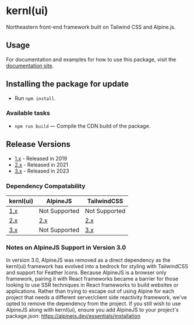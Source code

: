 # kernl(ui)

Northeastern front-end framework built on Tailwind CSS and Alpine.js.

## Usage

For documentation and examples for how to use this package, visit the [documentation site](https://northeastern.netlify.com).

## Installing the package for update

- Run `npm install`.

### Available tasks

- `npm run build` — Compile the CDN build of the package.

## Release Versions
- [1.x](https://github.com/ITS-Digital-Technology/kernl-ui/releases/tag/v1.4.1) - Released in 2019
- [2.x](https://github.com/ITS-Digital-Technology/kernl-ui/releases/tag/v2.0.1) - Released in 2021
- [3.x](https://github.com/ITS-Digital-Technology/kernl-ui/releases/tag/v3.0.0) - Released in 2023

### Dependency Compatability

|kernl(ui)|AlpineJS|TailwindCSS|
|----|----|----|
|[1.x](https://github.com/ITS-Digital-Technology/kernl-ui/releases/tag/v1.4.1)|Not Supported|Not Supported
|[2.x](https://github.com/ITS-Digital-Technology/kernl-ui/releases/tag/v2.0.1)|[2.x](https://github.com/alpinejs/alpine/releases/tag/v2.0.0)|[2.x](https://v2.tailwindcss.com/)|
|[3.x](https://github.com/ITS-Digital-Technology/kernl-ui/releases/tag/v3.0.0)|Not Supported|[3.x](https://tailwindcss.com/)

### Notes on AlpineJS Support in Version 3.0
In version 3.0, AlpineJS was removed as a direct dependency as the kernl(ui) framework has evolved into a bedrock for styling with TailwindCSS and support for Feather Icons. Because AlpineJS is a browser only framework, pairing it with React frameworks became a barrier for those looking to use SSR techniques in React frameworks to build websites or applications. Rather than trying to escape out of using Alpine for each project that needs a different server/client side reactivity framework, we've opted to remove the dependency from the project. If you still wish to use AlpineJS along with kernl(ui), ensure you add AlpineJS to your project's package.json: https://alpinejs.dev/essentials/installation